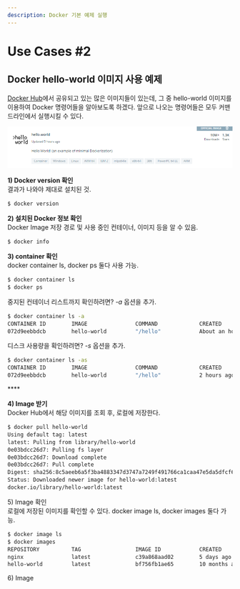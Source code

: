 ```yaml
---
description: Docker 기본 예제 실행
---
```


# Use Cases \#2

## Docker hello-world 이미지 사용 예제

[Docker Hub](https://hub.docker.com/)에서 공유되고 있는 많은 이미지들이 있는데, 그 중 hello-world 이미지를 이용하여 Docker 명령어들을 알아보도록 하겠다. 앞으로 나오는 명령어들은 모두 커맨드라인에서 실행시킬 수 있다.

![hello-world &#xC774;&#xBBF8;&#xC9C0;](../.gitbook/assets/image%20%288%29.png)



**1\) Docker version 확인**  
결과가 나와야 제대로 설치된 것.

```bash
$ docker version
```



**2\) 설치된 Docker 정보 확인**  
Docker Image 저장 경로 및 사용 중인 컨테이너, 이미지 등을 알 수 있음.

```bash
$ docker info
```



**3\)  container 확인**  
docker container ls, docker ps 둘다 사용 가능.

```bash
$ docker container ls
$ docker ps
```

중지된 컨테이너 리스트까지 확인하려면? _-a_ 옵션을 추가.

```bash
$ docker container ls -a
CONTAINER ID        IMAGE               COMMAND             CREATED             STATUS                         PORTS               NAMES
072d9eebbdcb        hello-world         "/hello"            About an hour ago   Exited (0) About an hour ago                       zealous_booth
```

디스크 사용량을 확인하려면? _-s_ 옵션을 추가.

```bash
$ docker container ls -as
CONTAINER ID        IMAGE               COMMAND             CREATED             STATUS                   PORTS               NAMES               SIZE
072d9eebbdcb        hello-world         "/hello"            2 hours ago         Exited (0) 2 hours ago                       zealous_booth       0B (virtual 13.3kB)
```

\*\*\*\*

**4\) Image 받기**  
Docker Hub에서 해당 이미지를 조회 후, 로컬에 저장한다.

```bash
$ docker pull hello-world
Using default tag: latest
latest: Pulling from library/hello-world
0e03bdcc26d7: Pulling fs layer
0e03bdcc26d7: Download complete
0e03bdcc26d7: Pull complete
Digest: sha256:8c5aeeb6a5f3ba4883347d3747a7249f491766ca1caa47e5da5dfcf6b9b717c0
Status: Downloaded newer image for hello-world:latest
docker.io/library/hello-world:latest
```



5\) Image 확인  
로컬에 저장된 이미지를 확인할 수 있다. docker image ls, docker images 둘다 가능.

```bash
$ docker image ls
$ docker images
REPOSITORY          TAG                 IMAGE ID            CREATED             SIZE
nginx               latest              c39a868aad02        5 days ago          133MB
hello-world         latest              bf756fb1ae65        10 months ago       13.3kB
```



6\) Image

